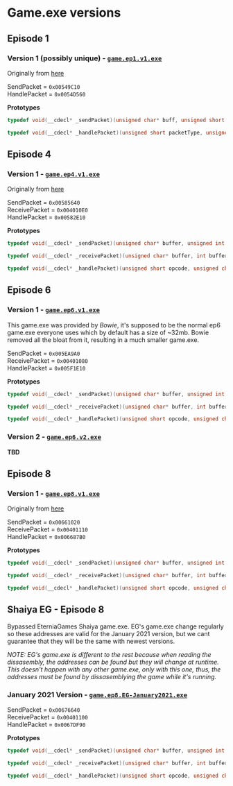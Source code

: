 # Game.exe versions
## Episode 1
### Version 1 (possibly unique) - [`game.ep1.v1.exe`](https://github.com/matigramirez/Etaine/blob/main/game%20versions/game.ep1.v1.exe)
Originally from [here](https://www.elitepvpers.com/forum/shaiya-pserver-guides-releases/3808202-tiny-release-shaiya-episode-1-game-client-light-darkness.html)

SendPacket = `0x00549C10`  
HandlePacket = `0x0054D560`

**Prototypes**
```cpp 
typedef void(__cdecl* _sendPacket)(unsigned char* buff, unsigned short length);

typedef void(__cdecl* _handlePacket)(unsigned short packetType, unsigned char* buff, unsigned short length);
```

## Episode 4
### Version 1 - [`game.ep4.v1.exe`](https://github.com/matigramirez/Etaine/blob/main/game%20versions/game.ep4.v1.exe)
Originally from [here](https://www.elitepvpers.com/forum/shaiya-pserver-guides-releases/4137180-shaiya-us-clients.html)

SendPacket = `0x00585640`  
ReceivePacket = `0x004010E0`  
HandlePacket = `0x00582E10`  

**Prototypes**
```cpp
typedef void(__cdecl* _sendPacket)(unsigned char* buffer, unsigned int bufferLength);

typedef void(__cdecl* _receivePacket)(unsigned char* buffer, int bufferLength);

typedef void(__cdecl* _handlePacket)(unsigned short opcode, unsigned char* buffer);
```

## Episode 6
### Version 1 - [`game.ep6.v1.exe`](https://github.com/matigramirez/Etaine/blob/main/game%20versions/game.ep6.v1.exe)
This game.exe was provided by *Bowie*, it's supposed to be the normal ep6 game.exe everyone uses which by default has a size of ~32mb. Bowie removed all the bloat from it, resulting in a much smaller game.exe.  

SendPacket = `0x005EA9A0`  
ReceivePacket = `0x00401080`  
HandlePacket = `0x005F1E10`  

**Prototypes**
```cpp
typedef void(__cdecl* _sendPacket)(unsigned char* buffer, unsigned int bufferLength);

typedef void(__cdecl* _receivePacket)(unsigned char* buffer, int bufferLength);

typedef void(__cdecl* _handlePacket)(unsigned short opcode, unsigned char* buffer);
```

### Version 2 - [`game.ep6.v2.exe`](https://github.com/matigramirez/Etaine/blob/main/game%20versions/game.ep6.v2.exe)
**TBD**

## Episode 8
### Version 1 - [`game.ep8.v1.exe`](https://github.com/matigramirez/Etaine/blob/main/game%20versions/game.ep8.v1.exe)
Originally from [here](https://www.elitepvpers.com/forum/shaiya-pserver-guides-releases/4137555-shaiya-us-unpack-ep8-game-updater-exe.html)

SendPacket = `0x00661020`  
ReceivePacket = `0x00401110`  
HandlePacket = `0x006687B0`  


**Prototypes**
```cpp
typedef void(__cdecl* _sendPacket)(unsigned char* buffer, unsigned int bufferLength);

typedef void(__cdecl* _receivePacket)(unsigned char* buffer, int bufferLength);

typedef void(__cdecl* _handlePacket)(unsigned short opcode, unsigned char* buffer);
```

## Shaiya EG - Episode 8
Bypassed EterniaGames Shaiya game.exe. EG's game.exe change regularly so these addresses are valid for the January 2021 version, but we cant guarantee that they will be the same with newest versions.

*NOTE: EG's game.exe is different to the rest because when reading the dissasembly, the addresses can be found but they will change at runtime. This doesn't happen with any other game.exe, only with this one, thus, the addresses must be found by dissasemblying the game while it's running.*

### January 2021 Version - [`game.ep8.EG-January2021.exe`](https://github.com/matigramirez/Etaine/blob/main/game%20versions/game.ep8.EG-January2021.exe)
SendPacket = `0x00676640`  
ReceivePacket = `0x00401100`  
HandlePacket = `0x0067DF90`  


**Prototypes**
```cpp
typedef void(__cdecl* _sendPacket)(unsigned char* buffer, unsigned int bufferLength);

typedef void(__cdecl* _receivePacket)(unsigned char* buffer, int bufferLength);

typedef void(__cdecl* _handlePacket)(unsigned short opcode, unsigned char* buffer);
```